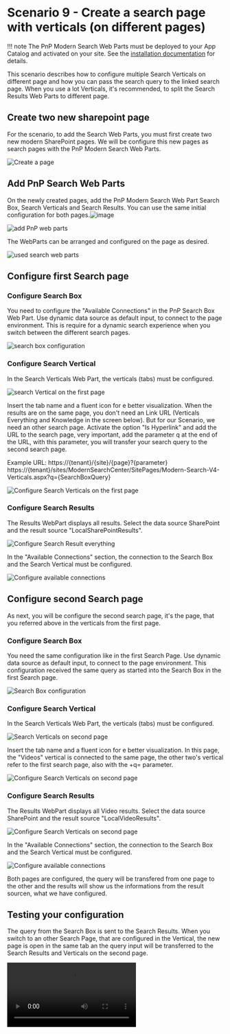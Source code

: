 # Scenario 9 - Create a search page with verticals (on different pages)

!!! note
    The PnP Modern Search Web Parts must be deployed to your App Catalog and activated on your site. See the [installation documentation](../installation.md) for details.

This scenario describes how to configure multiple Search Verticals on different page and how you can pass the search query to the linked search page. When you use a lot Verticals, it's recommended, to split the Search Results Web Parts to different page.

## Create two new sharepoint page

For the scenario, to add the Search Web Parts, you must first create two new modern SharePoint pages. We will be configure this new pages as search pages with the PnP Modern Search Web Parts.

![Create a page](assets/Create-a-search-page-with-verticals-on-different-pages/create-a-page.png)

## Add PnP Search Web Parts
On the newly created pages, add the PnP Modern Search Web Part Search Box, Search Verticals and Search Results. You can use the same initial configuration for both pages.![image](https://user-images.githubusercontent.com/65955023/153136962-0ae118d2-07d5-4efd-ab08-2c0fa1142ff1.png)

![add PnP web parts](assets/Create-a-search-page-with-verticals-on-different-pages/add-PnP-web-parts.png)

The WebParts can be arranged and configured on the page as desired.

![used search web parts](assets/Create-a-search-page-with-verticals-on-different-pages/used-search-web-parts.png)

## Configure first Search page
### Configure Search Box
You need to configure the "Available Connections" in the PnP Search Box Web Part. Use dynamic data source as default input, to connect to the page environment. This is require for a dynamic search experience when you switch between the different search pages.

![search box configuration](assets/Create-a-search-page-with-verticals-on-different-pages/search-box-configuration.png)

### Configure Search Vertical
In the Search Verticals Web Part, the verticals (tabs) must be configured.

![search Vertical on the first page](assets/Create-a-search-page-with-verticals-on-different-pages/search-vertical-on-first-page.png)

Insert the tab name and a fluent icon for e better visualization. When the results are on the same page, you don't need an Link URL (Verticals Everything and Knowledge in the screen below). But for our Scenario, we need an other search page. Activate the option "Is Hyperlink" and add the URL to the search page, very important, add the parameter q at the end of the URL, with this parameter, you will transfer your search query to the second search page.

Example URL:
https://{tenant}/{site}/{page}?{parameter}
https://{tenant}/sites/ModernSearchCenter/SitePages/Modern-Search-V4-Verticals.aspx?q={SearchBoxQuery}

![Configure Search Verticals on the first page](assets/Create-a-search-page-with-verticals-on-different-pages/configure-search-verticals-on-first-page.png)

### Configure Search Results
The Results WebPart displays all results. Select the data source SharePoint and the result source "LocalSharePointResults".

![Configure Search Result everything](assets/Create-a-search-page-with-verticals-on-different-pages/first-result-web-part-vertical-everything.png)

In the "Available Connections" section, the connection to the Search Box and the Search Vertical must be configured. 

![Configure available connections](assets/Create-a-search-page-with-verticals-on-different-pages/first-result-web-part-connection.png)

## Configure second Search page
As next, you will be configure the second search page, it's the page, that you referred above in the verticals from the first page.

### Configure Search Box
You need the same configuration like in the first Search Page. Use dynamic data source as default input, to connect to the page environment. This configuration received the same query as started into the Search Box in the first Search page.

![Search Box configuration](assets/Create-a-search-page-with-verticals-on-different-pages/search-box-configuration.png)

### Configure Search Vertical
In the Search Verticals Web Part, the verticals (tabs) must be configured.

![Search Verticals on second page](assets/Create-a-search-page-with-verticals-on-different-pages/configure-search-verticals-on-second-page.png)

Insert the tab name and a fluent icon for e better visualization. In this page, the "Videos" vertical is connected to the same page, the other two's vertical refer to the first search page, also with the +q= parameter.

![Configure Search Verticals on second page](assets/Create-a-search-page-with-verticals-on-different-pages/configure-search-verticals-on-second-page.png)

### Configure Search Results
The Results WebPart displays all Video results. Select the data source SharePoint and the result source "LocalVideoResults".

![Configure Search Verticals on second page](assets/Create-a-search-page-with-verticals-on-different-pages/second-result-web-part-vertical-videos.png)

In the "Available Connections" section, the connection to the Search Box and the Search Vertical must be configured.

![Configure available connections](assets/Create-a-search-page-with-verticals-on-different-pages/second-result-web-part-connection.png)

Both pages are configured, the query will be transfered from one page to the other and the results will show us the informations from the result sourcen, what we have configured.

## Testing your configuration
The query from the Search Box is sent to the Search Results. When you switch to an other Search Page, that are configured in the Vertical, the new page is open in the same tab an the query input will be transferred to the Search Results and Verticals on the second page.

![Configure available connections](assets/Create-a-search-page-with-verticals-on-different-pages/test-your-search-configuration.mp4)
